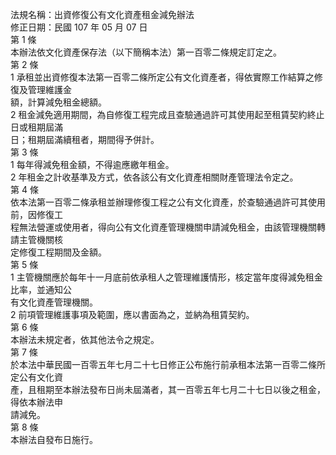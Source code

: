 法規名稱：出資修復公有文化資產租金減免辦法  
修正日期：民國 107 年 05 月 07 日  
第 1 條  
本辦法依文化資產保存法（以下簡稱本法）第一百零二條規定訂定之。  
第 2 條  
1 承租並出資修復本法第一百零二條所定公有文化資產者，得依實際工作結算之修復及管理維護金  
額，計算減免租金總額。  
2 租金減免適用期間，為自修復工程完成且查驗通過許可其使用起至租賃契約終止日或租期屆滿  
日；租期屆滿續租者，期間得予併計。  
第 3 條  
1 每年得減免租金額，不得逾應繳年租金。  
2 年租金之計收基準及方式，依各該公有文化資產相關財產管理法令定之。  
第 4 條  
依本法第一百零二條承租並辦理修復工程之公有文化資產，於查驗通過許可其使用前，因修復工  
程無法營運或使用者，得向公有文化資產管理機關申請減免租金，由該管理機關轉請主管機關核  
定修復工程期間及金額。  
第 5 條  
1 主管機關應於每年十一月底前依承租人之管理維護情形，核定當年度得減免租金比率，並通知公  
有文化資產管理機關。  
2 前項管理維護事項及範圍，應以書面為之，並納為租賃契約。  
第 6 條  
本辦法未規定者，依其他法令之規定。  
第 7 條  
於本法中華民國一百零五年七月二十七日修正公布施行前承租本法第一百零二條所定公有文化資  
產，且租期至本辦法發布日尚未屆滿者，其一百零五年七月二十七日以後之租金，得依本辦法申  
請減免。  
第 8 條  
本辦法自發布日施行。  



